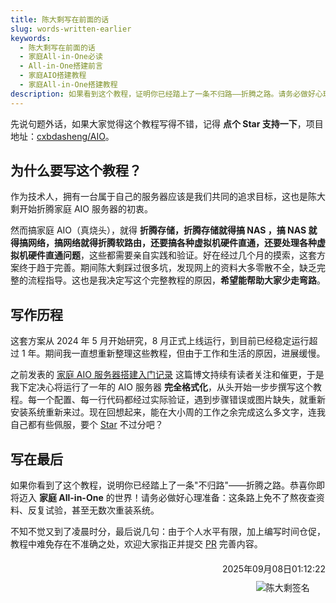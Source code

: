 ```yaml
---
title: 陈大剩写在前面的话
slug: words-written-earlier
keywords: 
  - 陈大剩写在前面的话
  - 家庭All-in-One必读
  - All-in-One搭建前言
  - 家庭AIO搭建教程
  - 家庭All-in-One搭建教程
description: 如果看到这个教程，证明你已经踏上了一条不归路——折腾之路。请务必做好心理准备，这条路上少不了熬夜、查资料、反复试验，甚至无数次的重装系统。
---
```

先说句题外话，如果大家觉得这个教程写得不错，记得 **点个 Star 支持一下**，项目地址：[cxbdasheng/AIO](https://github.com/cxbdasheng/AIO)。

## 为什么要写这个教程？
作为技术人，拥有一台属于自己的服务器应该是我们共同的追求目标，这也是陈大剩开始折腾家庭 AIO 服务器的初衷。

然而搞家庭 AIO（真烧头），就得 **折腾存储，折腾存储就得搞 NAS ，搞 NAS 就得搞网络，搞网络就得折腾软路由，还要搞各种虚拟机硬件直通，还要处理各种虚拟机硬件直通问题**，这些都需要亲自实践和验证。好在经过几个月的摸索，这套方案终于趋于完善。期间陈大剩踩过很多坑，发现网上的资料大多零散不全，缺乏完整的流程指导。这也是我决定写这个完整教程的原因，**希望能帮助大家少走弯路**。

## 写作历程
这套方案从 2024 年 5 月开始研究，8 月正式上线运行，到目前已经稳定运行超过 1 年。期间我一直想重新整理这些教程，但由于工作和生活的原因，进展缓慢。

之前发表的 [家庭 AIO 服务器搭建入门记录](https://www.it927.com/article/120/home-aio-service-construction-record) 这篇博文持续有读者关注和催更，于是我下定决心将运行了一年的 AIO 服务器 **完全格式化**，从头开始一步步撰写这个教程。每一个配置、每一行代码都经过实际验证，遇到步骤错误或图片缺失，就重新安装系统重新来过。现在回想起来，能在大小周的工作之余完成这么多文字，连我自己都有些佩服，要个 [Star](https://github.com/cxbdasheng/AIO) 不过分吧？

## 写在最后
如果你看到了这个教程，说明你已经踏上了一条"不归路"——折腾之路。恭喜你即将迈入 **家庭 All-in-One** 的世界！请务必做好心理准备：这条路上免不了熬夜查资料、反复试验，甚至无数次重装系统。

不知不觉又到了凌晨时分，最后说几句：由于个人水平有限，加上编写时间仓促，教程中难免存在不准确之处，欢迎大家指正并提交 [PR](https://github.com/cxbdasheng/AIO/pulls) 完善内容。

<div style="text-align: right; margin: 20px 0;">
  <div style="margin-bottom: 10px;">2025年09月08日01:12:22</div>
  <img alt="陈大剩签名" style="margin-right: calc(5%);" title="陈大剩签名" src="https://img.it927.com/aio/mysignature.png">
</div>
